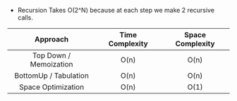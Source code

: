 - Recursion Takes O(2^N) because at each step we make 2 recursive calls.

|        Approach        | Time Complexity | Space Complexity |
| :--------------------: | :-------------: | :--------------: |
| Top Down / Memoization |      O(n)       |       O(n)       |
| BottomUp / Tabulation  |      O(n)       |       O(n)       |
|   Space Optimization   |      O(n)       |       O(1)       |
